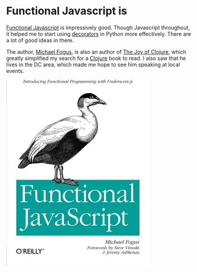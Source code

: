 # Functional Javascript is

[Functional Javascript](http://funjs.herokuapp.com/) is impressively good. Though Javascript throughout, it helped me to start using [decorators](http://legacy.python.org/dev/peps/pep-0318/) in Python more effectively. There are a lot of good ideas in there.

The author, [Michael Fogus](https://twitter.com/fogus), is also an author of [The Joy of Clojure](http://www.joyofclojure.com/), which greatly simplified my search for a [Clojure](http://clojure.org/) book to read. I also saw that he lives in the DC area, which made me hope to see him speaking at local events.

![book cover](book_cover.jpg)
